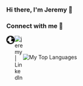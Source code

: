 ### Hi there, I'm Jeremy 👋

### Connect with me 🚀

[<img align="left" alt="jeremysouthon.com" width="22px" src="https://raw.githubusercontent.com/iconic/open-iconic/master/svg/globe.svg" />][website]
[<img align="left" alt="jeremy | LinkedIn" width="22px" src="https://cdn.jsdelivr.net/npm/simple-icons@v3/icons/linkedin.svg" />][linkedin]

<br />
<br />

![My Top Languages](https://github-readme-stats.vercel.app/api/top-langs/?username=southojere&hide=Jupyter%20Notebook&layout=compact)

[linkedin]: https://au.linkedin.com/in/jeremy-southon-559a93176
[website]: https://jeremysouthon.com
